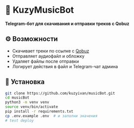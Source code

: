 # 🎵 KuzyMusicBot

**Telegram-бот для скачивания и отправки треков с Qobuz**

## ⚙️ Возможности

- Скачивает треки по ссылке с [Qobuz](https://www.qobuz.com/)
- Отправляет аудиофайл и обложку
- Удаляет файлы после отправки
- Логирует действия в файл и Telegram-чат админа

## 🚀 Установка

```bash
git clone https://github.com/kuzyivan/musicBot.git
cd musicBot
python3 -m venv venv
source venv/bin/activate
pip install -r requirements.txt
cp .env.example .env  # и заполни значения
# test deploy
